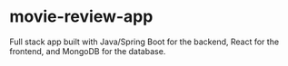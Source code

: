 # movie-review-app
Full stack app built with Java/Spring Boot for the backend, React for the frontend, and MongoDB for the database.
